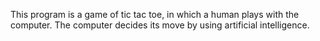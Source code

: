 This program is a game of tic tac toe, in which a human plays with the computer. The computer decides its move by using artificial intelligence.
